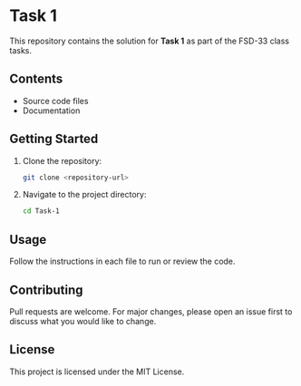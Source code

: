 # Task 1

This repository contains the solution for **Task 1** as part of the FSD-33 class tasks.

## Contents

- Source code files
- Documentation

## Getting Started

1. Clone the repository:
    ```bash
    git clone <repository-url>
    ```
2. Navigate to the project directory:
    ```bash
    cd Task-1
    ```

## Usage

Follow the instructions in each file to run or review the code.

## Contributing

Pull requests are welcome. For major changes, please open an issue first to discuss what you would like to change.

## License

This project is licensed under the MIT License.